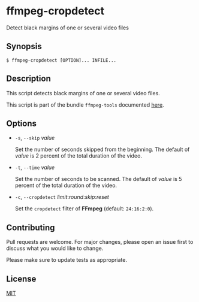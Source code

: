 # ffmpeg-cropdetect

Detect black margins of one or several video files


## Synopsis

```console
$ ffmpeg-cropdetect [OPTION]... INFILE...
```


## Description

This script detects black margins of one or several video files.

This script is part of the bundle `ffmpeg-tools` documented [here](../../README.md).


## Options

+ `-s`, `--skip` _value_

  Set the number of seconds skipped from the beginning.  The default of _value_ is 2 percent of the total duration of the video.

+ `-t`, `--time` _value_

  Set the number of seconds to be scanned.  The default of _value_ is 5 percent of the total duration of the video.

+ `-c`, `--cropdetect` _limit_:_round_:_skip_:_reset_

  Set the `cropdetect` filter of **FFmpeg** (default: `24:16:2:0`).


## Contributing

Pull requests are welcome. For major changes, please open an issue first to discuss what you would like to change.

Please make sure to update tests as appropriate.


## License

[MIT](https://choosealicense.com/licenses/mit/)
